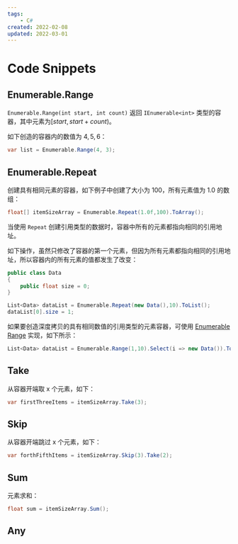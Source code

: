 ```yaml
---
tags:
    - C#
created: 2022-02-08
updated: 2022-03-01
---
```


# Code Snippets

## Enumerable.Range

`Enumerable.Range(int start, int count)` 返回 `IEnumerable<int>` 类型的容器，其中元素为$[start, start+count)$。

如下创造的容器内的数值为 $4,5,6$：
```csharp
var list = Enumerable.Range(4, 3);
```

## Enumerable.Repeat

创建具有相同元素的容器，如下例子中创建了大小为 $100$，所有元素值为 $1.0$ 的数组：
```csharp
float[] itemSizeArray = Enumerable.Repeat(1.0f,100).ToArray();
```

当使用 `Repeat` 创建引用类型的数据时，容器中所有的元素都指向相同的引用地址。

如下操作，虽然只修改了容器的第一个元素，但因为所有元素都指向相同的引用地址，所以容器内的所有元素的值都发生了改变：
```csharp
public class Data
{
    public float size = 0;
}

List<Data> dataList = Enumerable.Repeat(new Data(),10).ToList();
dataList[0].size = 1;
```

如果要创造深度拷贝的具有相同数值的引用类型的元素容器，可使用 [Enumerable Range](#Enumerable%20Range) 实现，如下所示：
```csharp
List<Data> dataList = Enumerable.Range(1,10).Select(i => new Data()).ToList();
```

## Take

从容器开端取 x 个元素，如下：
```csharp
var firstThreeItems = itemSizeArray.Take(3);
```

## Skip

从容器开端跳过 x 个元素，如下：

```csharp
var forthFifthItems = itemSizeArray.Skip(3).Take(2);
```

## Sum

元素求和：
```csharp
float sum = itemSizeArray.Sum();
```

## Any



